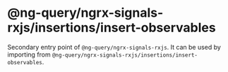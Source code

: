 # @ng-query/ngrx-signals-rxjs/insertions/insert-observables

Secondary entry point of `@ng-query/ngrx-signals-rxjs`. It can be used by importing from `@ng-query/ngrx-signals-rxjs/insertions/insert-observables`.
